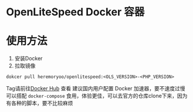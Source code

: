 # OpenLiteSpeed Docker 容器
# 使用方法
1. 安装Docker
2. 拉取镜像
```shell
dokcer pull heremoryoo/openlitespeed:<OLS_VERSION>-<PHP_VERSION>
```
Tag请前往[Docker Hub](https://hub.docker.com/r/heremoryoo/openlitespeed) 查看
建议国内用户配置 Docker 加速器，要不速度过慢
可以搭配 `docker-compose` 食用，体验更佳，可以去官方的仓库clone下来，因为有各种的脚本，要不比较麻烦
